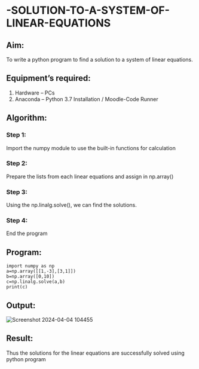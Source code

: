 # -SOLUTION-TO-A-SYSTEM-OF-LINEAR-EQUATIONS
## Aim:
To write a python program to find a solution to a system of linear equations.
## Equipment’s required:
1. 	Hardware – PCs
2. 	Anaconda – Python 3.7 Installation / Moodle-Code Runner
## Algorithm:
### Step 1: 
Import the numpy module to use the built-in functions for calculation
### Step 2: 
Prepare the lists from each linear equations and assign in np.array()
### Step 3: 
Using the np.linalg.solve(), we can find the solutions.
### Step 4: 
End the program
## Program:
```
import numpy as np
a=np.array([[1,-3],[3,1]])
b=np.array([0,10])
c=np.linalg.solve(a,b)
print(c)
```


## Output:
![Screenshot 2024-04-04 104455](https://github.com/Dhanushmukesh/-SOLUTION-TO-A-SYSTEM-OF-LINEAR-EQUATIONS/assets/155508176/31d62311-ec3a-4b42-afd7-fea6cbc124e7)


## Result: 
Thus the solutions for the linear equations are successfully solved using python program

